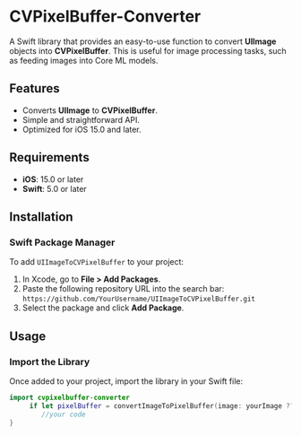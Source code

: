 # CVPixelBuffer-Converter

A Swift library that provides an easy-to-use function to convert **UIImage** objects into **CVPixelBuffer**. This is useful for image processing tasks, such as feeding images into Core ML models.

## Features
- Converts **UIImage** to **CVPixelBuffer**.
- Simple and straightforward API.
- Optimized for iOS 15.0 and later.

## Requirements
- **iOS**: 15.0 or later
- **Swift**: 5.0 or later

## Installation

### Swift Package Manager
To add `UIImageToCVPixelBuffer` to your project:

1. In Xcode, go to **File > Add Packages**.
2. Paste the following repository URL into the search bar:  
   `https://github.com/YourUsername/UIImageToCVPixelBuffer.git`
3. Select the package and click **Add Package**.

## Usage

### Import the Library
Once added to your project, import the library in your Swift file:

```swift
import cvpixelbuffer-converter
     if let pixelBuffer = convertImageToPixelBuffer(image: yourImage ?? backupImage, imageWidht: width, imageHeight: height) {
        //your code
}

